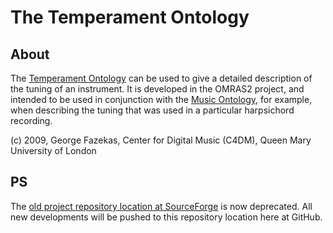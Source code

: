 The Temperament Ontology
========================

About
-----

The [Temperament Ontology](http://purl.org/NET/c4dm/keys.owl#) can be used to give a detailed description of the tuning of an instrument. It is developed in the OMRAS2 project, and intended to be used in conjunction with the [Music Ontology](http://purl.org/ontology/mo/), for example, when describing the tuning that was used in a particular harpsichord recording. 

(c) 2009, George Fazekas, Center for Digital Music (C4DM), Queen Mary University of London

PS
--

The [old project repository location at SourceForge](http://motools.svn.sourceforge.net/viewvc/motools/temperament/) is now deprecated. All new developments will be pushed to this repository location here at GitHub.
